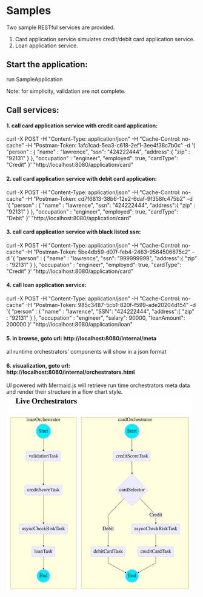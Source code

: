 # Samples
Two sample RESTful services are provided.
1. Card application service simulates credit/debit card application service.
2. Loan application service.

## Start the application:
run SampleApplication

Note: for simplicity, validation are not complete.

## Call services:

#### 1. call card application service with credit card application:

curl -X POST -H "Content-Type: application/json" -H "Cache-Control: no-cache" -H "Postman-Token: 1afc1cad-5ea3-c618-2ef1-3ee4f38c7b0c" -d '{
	"person" : {
		"name" : "lawrence",
		"ssn": "424222444",
		"address":{
			"zip" : "92131"
		}
	},
	"occupation" : "engineer",
	"employed": true,
	"cardType": "Credit"
}' "http://localhost:8080/application/card"

#### 2. call card application service with debit card application:

curl -X POST -H "Content-Type: application/json" -H "Cache-Control: no-cache" -H "Postman-Token: cd7f6813-38b6-12e2-6daf-9f358fc475b2" -d '{
	"person" : {
		"name" : "lawrence",
		"ssn": "424222444",
		"address":{
			"zip" : "92131"
		}
	},
	"occupation" : "engineer",
	"employed": true,
	"cardType": "Debit"
}' "http://localhost:8080/application/card"

#### 3. call card application service with black listed ssn:

curl -X POST -H "Content-Type: application/json" -H "Cache-Control: no-cache" -H "Postman-Token: 5be4db59-d07f-feb4-2463-9564506675c2" -d '{
	"person" : {
		"name" : "lawrence",
		"ssn": "999999999",
		"address":{
			"zip" : "92131"
		}
	},
	"occupation" : "engineer",
	"employed": true,
	"cardType": "Credit"
}' "http://localhost:8080/application/card"

#### 4. call loan application service:

curl -X POST -H "Content-Type: application/json" -H "Cache-Control: no-cache" -H "Postman-Token: 985c3487-5cb1-820f-f599-ade20204d154" -d '{
	"person" : {
		"name" : "lawrence",
		"SSN": "424222444",
		"address":{
			"zip" : "92131"
		}
	},
	"occupation" : "engineer",
	"salary": 90000,
	"loanAmount": 200000
}' "http://localhost:8080/application/loan"

#### 5. in browse, goto url: http://localhost:8080/internal/meta
all runtime orchestrators' components will show in a json format

#### 6. visualization, goto url: http://localhost:8080/internal/orchestrators.html
UI powered with Mermaid.js will retrieve run time orchestrators meta data and render their structure in a flow chart style.
<img src="https://raw.githubusercontent.com/eriche39/simple-orchestrator/master/samples/visual.png" width=490 height=520 />

